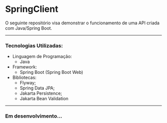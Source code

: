 # SpringClient 
  
  
O seguinte repositório visa demonstrar o funcionamento de uma API criada com Java/Spring Boot.
  
---
  
### Tecnologias Utilizadas:
* Linguagem de Programação: 
  - Java
* Framework:
  - Spring Boot (Spring Boot Web)
* Bibliotecas:
  - Flyway;
  - Spring Data JPA;
  - Jakarta Persistence;
  - Jakarta Bean Validation
---

### Em desenvolvimento...

